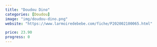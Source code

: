 ```yaml
---
title: "Doudou Dino"
categories: [Doudou]
image: "img/doudou-dino.png"
website: "https://www.larmoiredebebe.com/fiche/P202002100065.html"

price: 23.90
progress: 0
--- 
```

